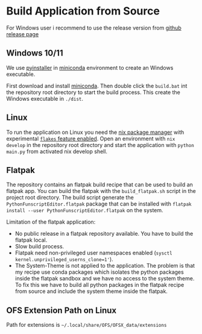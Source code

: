 # Build Application from Source

For Windows user i recommend to use the release version from [github release page](https://github.com/michael-mueller-git/Python-Funscript-Editor/releases)

## Windows 10/11

We use [pyinstaller](https://pypi.org/project/pyinstaller/) in [miniconda](https://docs.conda.io/en/latest/miniconda.html) environment to create an Windows executable.

First download and install [miniconda](https://docs.conda.io/en/latest/miniconda.html). Then double click the `build.bat` int the repository root directory to start the build process. This create the Windows executable in `./dist`.

## Linux

To run the application on Linux you need the [nix package manager](https://nixos.org/download.html) with experimental [`flakes` feature enabled](https://github.com/mschwaig/howto-install-nix-with-flake-support). Open an environment with `nix develop` in the repository root directory and start the application with `python main.py` from activated nix develop shell.

## Flatpak

The repository contains an flatpak build recipe that can be used to build an flatpak app. You can build the flatpak with the `build_flatpak.sh` script in the project root directory. The build script generate the `PythonFunscriptEditor.flatpak` package that can be installed with `flatpak install --user PythonFunscriptEditor.flatpak` on the system.

Limitation of the flatpak application:

- No public release in a flatpak repository available. You have to build the flatpak local.
- Slow build process.
- Flatpak need non-privileged user namespaces enabled (`sysctl kernel.unprivileged_userns_clone=1'`).
- The System-Theme is not applied to the application. The problem is that my recipe use conda packages which isolates the python packages inside the flatpak sandbox and we have no access to the system theme. To fix this we have to build all python packages in the flatpak recipe from source and include the system theme inside the flatpak.

## OFS Extension Path on Linux

Path for extensions is `~/.local/share/OFS/OFSX_data/extensions`
